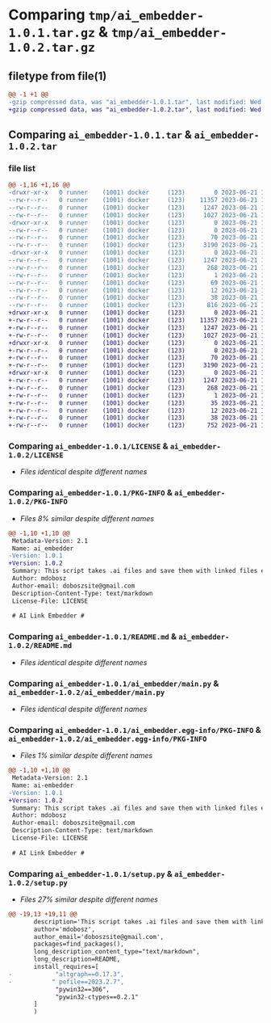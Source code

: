# Comparing `tmp/ai_embedder-1.0.1.tar.gz` & `tmp/ai_embedder-1.0.2.tar.gz`

## filetype from file(1)

```diff
@@ -1 +1 @@
-gzip compressed data, was "ai_embedder-1.0.1.tar", last modified: Wed Jun 21 17:48:54 2023, max compression
+gzip compressed data, was "ai_embedder-1.0.2.tar", last modified: Wed Jun 21 17:56:16 2023, max compression
```

## Comparing `ai_embedder-1.0.1.tar` & `ai_embedder-1.0.2.tar`

### file list

```diff
@@ -1,16 +1,16 @@
-drwxr-xr-x   0 runner    (1001) docker     (123)        0 2023-06-21 17:48:54.851630 ai_embedder-1.0.1/
--rw-r--r--   0 runner    (1001) docker     (123)    11357 2023-06-21 17:48:44.000000 ai_embedder-1.0.1/LICENSE
--rw-r--r--   0 runner    (1001) docker     (123)     1247 2023-06-21 17:48:54.851630 ai_embedder-1.0.1/PKG-INFO
--rw-r--r--   0 runner    (1001) docker     (123)     1027 2023-06-21 17:48:44.000000 ai_embedder-1.0.1/README.md
-drwxr-xr-x   0 runner    (1001) docker     (123)        0 2023-06-21 17:48:54.847630 ai_embedder-1.0.1/ai_embedder/
--rw-r--r--   0 runner    (1001) docker     (123)        0 2023-06-21 17:48:44.000000 ai_embedder-1.0.1/ai_embedder/__init__.py
--rw-r--r--   0 runner    (1001) docker     (123)       70 2023-06-21 17:48:44.000000 ai_embedder-1.0.1/ai_embedder/__main__.py
--rw-r--r--   0 runner    (1001) docker     (123)     3190 2023-06-21 17:48:44.000000 ai_embedder-1.0.1/ai_embedder/main.py
-drwxr-xr-x   0 runner    (1001) docker     (123)        0 2023-06-21 17:48:54.851630 ai_embedder-1.0.1/ai_embedder.egg-info/
--rw-r--r--   0 runner    (1001) docker     (123)     1247 2023-06-21 17:48:54.000000 ai_embedder-1.0.1/ai_embedder.egg-info/PKG-INFO
--rw-r--r--   0 runner    (1001) docker     (123)      268 2023-06-21 17:48:54.000000 ai_embedder-1.0.1/ai_embedder.egg-info/SOURCES.txt
--rw-r--r--   0 runner    (1001) docker     (123)        1 2023-06-21 17:48:54.000000 ai_embedder-1.0.1/ai_embedder.egg-info/dependency_links.txt
--rw-r--r--   0 runner    (1001) docker     (123)       69 2023-06-21 17:48:54.000000 ai_embedder-1.0.1/ai_embedder.egg-info/requires.txt
--rw-r--r--   0 runner    (1001) docker     (123)       12 2023-06-21 17:48:54.000000 ai_embedder-1.0.1/ai_embedder.egg-info/top_level.txt
--rw-r--r--   0 runner    (1001) docker     (123)       38 2023-06-21 17:48:54.851630 ai_embedder-1.0.1/setup.cfg
--rw-r--r--   0 runner    (1001) docker     (123)      816 2023-06-21 17:48:44.000000 ai_embedder-1.0.1/setup.py
+drwxr-xr-x   0 runner    (1001) docker     (123)        0 2023-06-21 17:56:16.147563 ai_embedder-1.0.2/
+-rw-r--r--   0 runner    (1001) docker     (123)    11357 2023-06-21 17:56:06.000000 ai_embedder-1.0.2/LICENSE
+-rw-r--r--   0 runner    (1001) docker     (123)     1247 2023-06-21 17:56:16.147563 ai_embedder-1.0.2/PKG-INFO
+-rw-r--r--   0 runner    (1001) docker     (123)     1027 2023-06-21 17:56:06.000000 ai_embedder-1.0.2/README.md
+drwxr-xr-x   0 runner    (1001) docker     (123)        0 2023-06-21 17:56:16.147563 ai_embedder-1.0.2/ai_embedder/
+-rw-r--r--   0 runner    (1001) docker     (123)        0 2023-06-21 17:56:06.000000 ai_embedder-1.0.2/ai_embedder/__init__.py
+-rw-r--r--   0 runner    (1001) docker     (123)       70 2023-06-21 17:56:06.000000 ai_embedder-1.0.2/ai_embedder/__main__.py
+-rw-r--r--   0 runner    (1001) docker     (123)     3190 2023-06-21 17:56:06.000000 ai_embedder-1.0.2/ai_embedder/main.py
+drwxr-xr-x   0 runner    (1001) docker     (123)        0 2023-06-21 17:56:16.147563 ai_embedder-1.0.2/ai_embedder.egg-info/
+-rw-r--r--   0 runner    (1001) docker     (123)     1247 2023-06-21 17:56:16.000000 ai_embedder-1.0.2/ai_embedder.egg-info/PKG-INFO
+-rw-r--r--   0 runner    (1001) docker     (123)      268 2023-06-21 17:56:16.000000 ai_embedder-1.0.2/ai_embedder.egg-info/SOURCES.txt
+-rw-r--r--   0 runner    (1001) docker     (123)        1 2023-06-21 17:56:16.000000 ai_embedder-1.0.2/ai_embedder.egg-info/dependency_links.txt
+-rw-r--r--   0 runner    (1001) docker     (123)       35 2023-06-21 17:56:16.000000 ai_embedder-1.0.2/ai_embedder.egg-info/requires.txt
+-rw-r--r--   0 runner    (1001) docker     (123)       12 2023-06-21 17:56:16.000000 ai_embedder-1.0.2/ai_embedder.egg-info/top_level.txt
+-rw-r--r--   0 runner    (1001) docker     (123)       38 2023-06-21 17:56:16.147563 ai_embedder-1.0.2/setup.cfg
+-rw-r--r--   0 runner    (1001) docker     (123)      752 2023-06-21 17:56:06.000000 ai_embedder-1.0.2/setup.py
```

### Comparing `ai_embedder-1.0.1/LICENSE` & `ai_embedder-1.0.2/LICENSE`

 * *Files identical despite different names*

### Comparing `ai_embedder-1.0.1/PKG-INFO` & `ai_embedder-1.0.2/PKG-INFO`

 * *Files 8% similar despite different names*

```diff
@@ -1,10 +1,10 @@
 Metadata-Version: 2.1
 Name: ai_embedder
-Version: 1.0.1
+Version: 1.0.2
 Summary: This script takes .ai files and save them with linked files embedded.
 Author: mdobosz
 Author-email: doboszsite@gmail.com
 Description-Content-Type: text/markdown
 License-File: LICENSE
 
 # AI Link Embedder #
```

### Comparing `ai_embedder-1.0.1/README.md` & `ai_embedder-1.0.2/README.md`

 * *Files identical despite different names*

### Comparing `ai_embedder-1.0.1/ai_embedder/main.py` & `ai_embedder-1.0.2/ai_embedder/main.py`

 * *Files identical despite different names*

### Comparing `ai_embedder-1.0.1/ai_embedder.egg-info/PKG-INFO` & `ai_embedder-1.0.2/ai_embedder.egg-info/PKG-INFO`

 * *Files 1% similar despite different names*

```diff
@@ -1,10 +1,10 @@
 Metadata-Version: 2.1
 Name: ai-embedder
-Version: 1.0.1
+Version: 1.0.2
 Summary: This script takes .ai files and save them with linked files embedded.
 Author: mdobosz
 Author-email: doboszsite@gmail.com
 Description-Content-Type: text/markdown
 License-File: LICENSE
 
 # AI Link Embedder #
```

### Comparing `ai_embedder-1.0.1/setup.py` & `ai_embedder-1.0.2/setup.py`

 * *Files 27% similar despite different names*

```diff
@@ -19,13 +19,11 @@
       description='This script takes .ai files and save them with linked files embedded.',
       author='mdobosz',
       author_email='doboszsite@gmail.com',
       packages=find_packages(),
       long_description_content_type="text/markdown",
       long_description=README,
       install_requires=[
-            "altgraph==0.17.3",
-           " pefile==2023.2.7",
             "pywin32==306",
             "pywin32-ctypes==0.2.1"
       ]
       )
```

